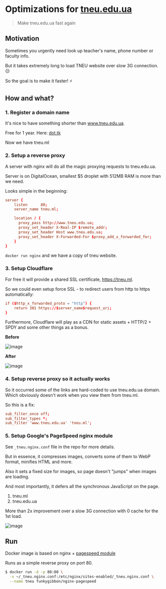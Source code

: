 # Optimizations for [tneu.edu.ua](http://www.tneu.edu.ua/)

> Make tneu.edu.ua fast again

## Motivation

Sometimes you urgently need look up teacher's name, phone number or faculty info.

But it takes extremely long to load TNEU website over slow 3G connection. 😔

So the goal is to make it faster! ⚡️

## How and what?

### 1. Register a domain name

It's nice to have something shorter than www.tneu.edu.ua.

Free for 1 year. Here: [dot.tk](http://dot.tk)

Now we have tneu.ml

### 2. Setup a reverse proxy

A server with nginx will do all the magic proxying requests to tneu.edu.ua.

Server is on DigitalOcean, smallest $5 droplet with 512MB RAM is more than we need.

Looks simple in the beginning:

```conf
server {
    listen      80;
    server_name tneu.ml;

    location / {
      proxy_pass http://www.tneu.edu.ua;
      proxy_set_header X-Real-IP $remote_addr;
      proxy_set_header Host www.tneu.edu.ua;
      proxy_set_header X-Forwarded-For $proxy_add_x_forwarded_for;
    }
}
```

`docker run nginx` and we have a copy of tneu website.

### 3. Setup Cloudflare

For free it will provide a shared SSL certificate, https://tneu.ml.

So we could even setup force SSL - to redirect users from http to https automatically:

```conf
if ($http_x_forwarded_proto = "http") {
    return 301 https://$server_name$request_uri;
}
```

Furthermore, Cloudflare will play as a CDN for static assets + HTTP/2 + SPDY and some other things as a bonus.

**Before**

![image](https://user-images.githubusercontent.com/3817380/27256784-76cf42b2-53c9-11e7-9ae8-f41911054257.png)

**After**

![image](https://user-images.githubusercontent.com/3817380/27256787-94f7d86c-53c9-11e7-9ebd-24c225fdd369.png)


### 4. Setup reverse proxy so it actually works

So it occurred some of the links are hard-coded to use tneu.edu.ua domain.
Which obviously doesn't work when you view them from tneu.ml.

So this is a fix:

```conf
sub_filter_once off;
sub_filter_types *;
sub_filter 'www.tneu.edu.ua' 'tneu.ml';
```

### 5. Setup Google's PageSpeed nginx module

See `_tneu.nginx.conf` file in the repo for more details.

But in essence, it compresses images, converts some of them to WebP format, minifies HTML and more.

Also it sets a fixed size for images, so page doesn't "jumps" when images are loading.

And most importantly, it defers all the synchronous JavaScript on the page.

1. tneu.ml
2. tneu.edu.ua

More than 2x improvement over a slow 3G connection with 0 cache for the 1st load.

![image](https://user-images.githubusercontent.com/3817380/27256930-a61cd828-53cd-11e7-9bcd-af1caf56b78d.png)

## Run

Docker image is based on nginx + [pagespeed module](https://developers.google.com/speed/pagespeed/module/)

Runs as a simple reverse proxy on port 80.

```sh
$ docker run -d -p 80:80 \
  -v ~/_tneu.nginx.conf:/etc/nginx/sites-enabled/_tneu.nginx.conf \
  --name tneu funkygibbon/nginx-pagespeed
```
